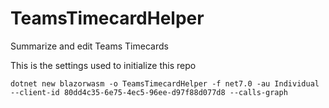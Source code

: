 # TeamsTimecardHelper
Summarize and edit Teams Timecards

This is the settings used to initialize this repo

    dotnet new blazorwasm -o TeamsTimecardHelper -f net7.0 -au Individual --client-id 80dd4c35-6e75-4ec5-96ee-d97f88d077d8 --calls-graph 

